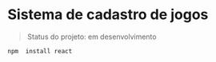<h1>Sistema de cadastro de jogos</h1>

>Status do projeto: em desenvolvimento

```
npm  install react
```
